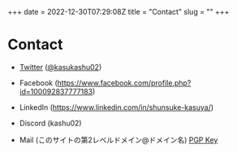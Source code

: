 +++ 
date = 2022-12-30T07:29:08Z
title = "Contact"
slug = "" 
+++

# Contact
- [Twitter](https://twitter.com/kasukashu02) ([@kasukashu02](https://twitter.com/kasukashu02))

- Facebook (https://www.facebook.com/profile.php?id=100092837777183)

- LinkedIn (https://www.linkedin.com/in/shunsuke-kasuya/)
 
- Discord (kashu02)

- Mail (このサイトの第2レベルドメイン@ドメイン名) [PGP Key](https://gist.github.com/kashu-02/42a466ff72fe35a0753db88e4fe55ce5)
